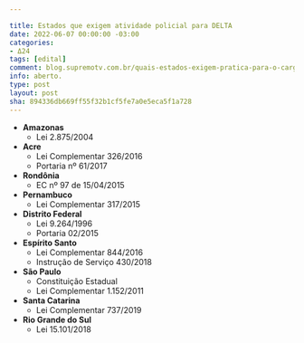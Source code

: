 ```yaml
---

title: Estados que exigem atividade policial para DELTA
date: 2022-06-07 00:00:00 -03:00
categories:
- Δ24
tags: [edital]
comment: blog.supremotv.com.br/quais-estados-exigem-pratica-para-o-cargo-de-delegado/
info: aberto.
type: post
layout: post
sha: 894336db669ff55f32b1cf5fe7a0e5eca5f1a728
---
```


- **Amazonas**
  - Lei 2.875/2004
- **Acre**
  - Lei Complementar 326/2016
  - Portaria nº 61/2017
- **Rondônia**
  - EC nº 97 de 15/04/2015
- **Pernambuco**
  - Lei Complementar 317/2015
- **Distrito Federal**
  - Lei 9.264/1996
  - Portaria 02/2015
- **Espírito Santo**
  - Lei Complementar 844/2016
  - Instrução de Serviço 430/2018
- **São Paulo**
  - Constituição Estadual
  - Lei Complementar 1.152/2011
- **Santa Catarina**
  - Lei Complementar 737/2019
- **Rio Grande do Sul**
  - Lei 15.101/2018